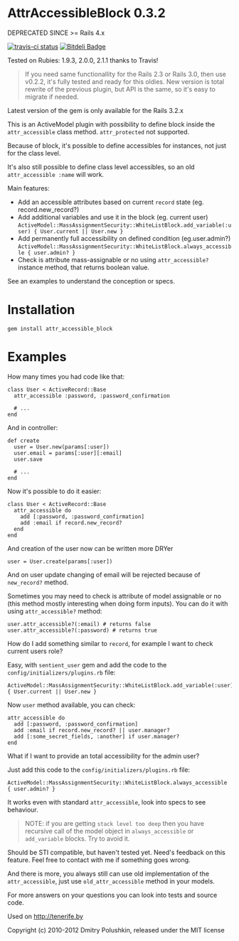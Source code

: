 AttrAccessibleBlock 0.3.2
=========================

DEPRECATED SINCE >= Rails 4.x

[![travis-ci status](https://secure.travis-ci.org/dmitry/attr_accessible_block.png)](http://travis-ci.org/dmitry/attr_accessible_block) [![Bitdeli Badge](https://d2weczhvl823v0.cloudfront.net/dmitry/attr_accessible_block/trend.png)](https://bitdeli.com/free "Bitdeli Badge")

Tested on Rubies: 1.9.3, 2.0.0, 2.1.1 thanks to Travis!

> If you need same functionallity for the Rails 2.3 or Rails 3.0, then use v0.2.2, it's fully tested and ready for this oldies. New version is total rewrite of the previous plugin, but API is the same, so it's easy to migrate if needed.

Latest version of the gem is only available for the Rails 3.2.x

This is an ActiveModel plugin with possibility to define block inside the `attr_accessible` class method. `attr_protected` not supported.

Because of block, it's possible to define accessibles for instances, not just for the class level.

It's also still possible to define class level accessibles, so an old `attr_accessible :name` will work.

Main features:

* Add an accessible attributes based on current `record` state (eg. record.new_record?)
* Add additional variables and use it in the block (eg. current user) `ActiveModel::MassAssignmentSecurity::WhiteListBlock.add_variable(:user) { User.current || User.new }`
* Add permanently full accessibility on defined condition (eg.user.admin?) `ActiveModel::MassAssignmentSecurity::WhiteListBlock.always_accessible { user.admin? }`
* Check is attribute mass-assignable or no using `attr_accessible?` instance method, that returns boolean value.

See an examples to understand the conception or specs.

Installation
============

    gem install attr_accessible_block

Examples
========

How many times you had code like that:

    class User < ActiveRecord::Base
      attr_accessible :password, :password_confirmation

      # ...
    end

And in controller:

    def create
      user = User.new(params[:user])
      user.email = params[:user][:email]
      user.save

      # ...
    end

Now it's possible to do it easier:

    class User < ActiveRecord::Base
      attr_accessible do
        add [:password, :password_confirmation]
        add :email if record.new_record?
      end
    end

And creation of the user now can be written more DRYer

    user = User.create(params[:user])

And on user update changing of email will be rejected because of `new_record?` method.

Sometimes you may need to check is attribute of model assignable or no (this method mostly interesting when doing form inputs). You can do it with using `attr_accessible?` method:

    user.attr_accessible?(:email) # returns false
    user.attr_accessible?(:password) # returns true

How do I add something similar to `record`, for example I want to check current users role?

Easy, with `sentient_user` gem and add the code to the `config/initializers/plugins.rb` file:

    ActiveModel::MassAssignmentSecurity::WhiteListBlock.add_variable(:user) { User.current || User.new }

Now `user` method available, you can check:

    attr_accessible do
      add [:password, :password_confirmation]
      add :email if record.new_record? || user.manager?
      add [:some_secret_fields, :another] if user.manager?
    end

What if I want to provide an total accessibility for the admin user?

Just add this code to the `config/initializers/plugins.rb` file:

    ActiveModel::MassAssignmentSecurity::WhiteListBlock.always_accessible { user.admin? }

It works even with standard `attr_accessible`, look into specs to see behaviour.

> NOTE: if you are getting `stack level too deep` then you have recursive call of the model object in `always_accessible` or `add_variable` blocks. Try to avoid it.

Should be STI compatible, but haven't tested yet. Need's feedback on this feature. Feel free to contact with me if something goes wrong.

And there is more, you always still can use old implementation of the `attr_accessible`, just use `old_attr_accessible` method in your models.

For more answers on your questions you can look into tests and source code.

Used on http://tenerife.by

Copyright (c) 2010-2012 Dmitry Polushkin, released under the MIT license
